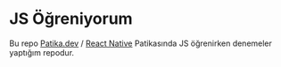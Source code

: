 # JS Öğreniyorum

Bu repo [Patika.dev](https://www.patika.dev/tr) / [React Native](https://app.patika.dev/paths/react-native-ile-mobile-app-patikasi) Patikasında JS öğrenirken denemeler yaptığım repodur.







